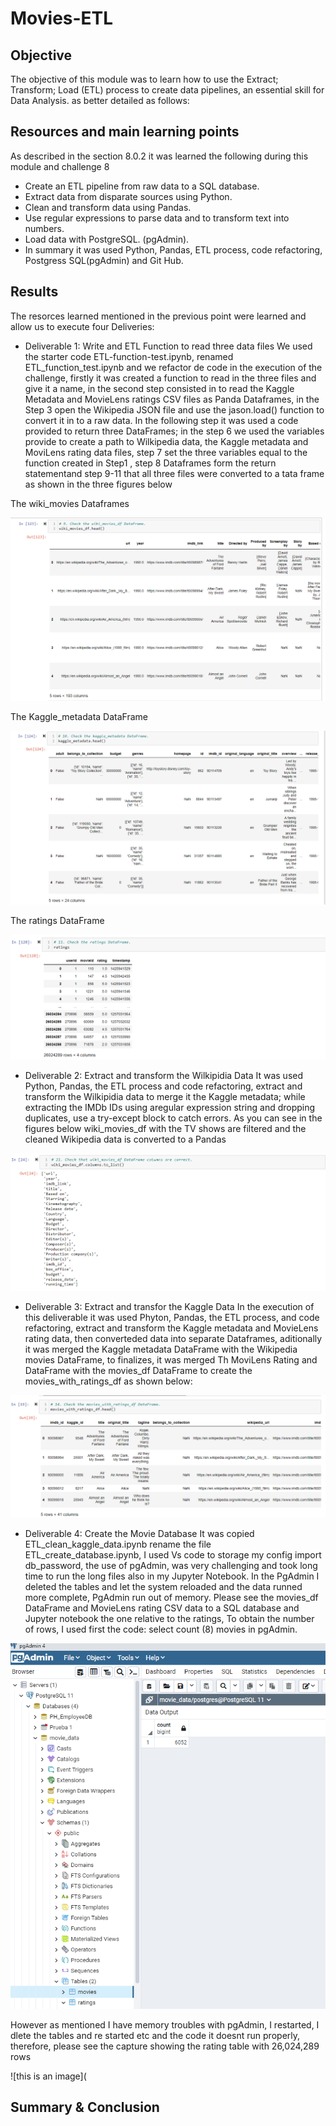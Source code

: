 # Movies-ETL
##  Objective
The objective of this module was to learn how to use the Extract; Transform; Load (ETL) process to create data pipelines, an essential skill for Data Analysis.
as better detailed as follows:
##  Resources and main learning points
As described in the section 8.0.2 it was learned the following during this module and challenge 8
* Create an ETL pipeline from raw data to a SQL database.
* Extract data from disparate sources using Python.
* Clean and transform data using Pandas.
* Use regular expressions to parse data and to transform text into numbers.
* Load data with PostgreSQL.  (pgAdmin).
* In summary it was used Python, Pandas, ETL process, code refactoring, Postgress SQL(pgAdmin) and Git Hub.
##  Results
The resorces learned mentioned in the previous point were learned and allow us to execute four Deliveries:
* Deliverable 1: Write and ETL Function to read three data files 
We used the starter code  ETL-function-test.ipynb, renamed ETL_function_test.ipynb and we refactor de code in the execution of the challenge, firstly it was created a function to read in the three files and give it a name, in the second step consisted in to read the Kaggle Metadata and MovieLens ratings CSV files as Panda Dataframes, in the Step 3 open the Wikipedia JSON file and use the jason.load() function to convert it in to a raw data. In the following step it was used a code provided to return three DataFrames; in the step 6 we used the variables provide to create a path to Wilkipedia data, the Kaggle metadata and MoviLens rating data files, step 7 set the three variables equal to the function created in Step1 , step 8 Dataframes form the return statementand step 9-11 that all three files were converted to a tata frame as shown in the three figures below

The wiki_movies Dataframes

![this is an image](https://github.com/JJF1962/Movies-ETL/blob/main/Resources/The%20wiki_movies_df.PNG)

The Kaggle_metadata DataFrame

![this is an image](https://github.com/JJF1962/Movies-ETL/blob/main/Resources/The%20kaggle_metadata.PNG)

The ratings DataFrame

![this is an image](https://github.com/JJF1962/Movies-ETL/blob/main/Resources/The%20ratings%20Dataframe.PNG)

* Deliverable 2: Extract and transform the Wilkipidia Data
It was used Python, Pandas, the ETL process and code refactoring, extract and transform the Wilkipidia data to merge it the Kaggle metadata; while extracting the IMDb IDs using aregular expression string and dropping duplicates, use a try-except block to catch errors. As you can see in the figures below wiki_movies_df with the TV shows are filtered  and the cleaned Wikipedia data is converted to a Pandas

![this is an image](https://github.com/JJF1962/Movies-ETL/blob/main/Resources/wiki_movies_df.PNG)

* Deliverable 3: Extract and transfor the Kaggle Data
In the execution of this deliverable it was used Phyton, Pandas, the ETL process, and code refactoring, extract and transform the Kaggle metadata and MovieLens rating data, then converteded data into separate Dataframes, aditionally it was merged the Kaggle metadata DataFrame with the Wikipedia movies DataFrame, to finalizes, it was merged  Th MoviLens Rating and DataFrame with the movies_df DataFrame to create the movies_with_ratings_df as shown below:

![this is an image](https://github.com/JJF1962/Movies-ETL/blob/main/Resources/movies_with_ratings_df.PNG)

* Deliverable 4: Create the Movie Database
It was copied  ETL_clean_kaggle_data.ipynb rename the file ETL_create_database.ipynb, I used Vs code to storage my config import db_password, the use of pgAdmin, was very challenging and took long time to run the long files also in my Jupyter Notebook. In the PgAdmin I deleted the tables and let the system reloaded and the data runned more complete,  PgAdmin run out of memory. 
Please see the movies_df DataFrame and MovieLens rating CSV data to a SQL database and Jupyter notebook the one relative to the ratings, 
To obtain the number of rows, I used first the code: select count (8) movies in pgAdmin.

![this is an image](https://github.com/JJF1962/Movies-ETL/blob/main/Resources/movies_query.PNG)

However as mentioned I have memory troubles with pgAdmin, I restarted, I dlete the tables and re started etc and the code it doesnt run properly, therefore, please see the capture showing the rating table with 26,024,289 rows  

![this is an image](


##  Summary & Conclusion
